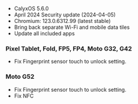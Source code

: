 * CalyxOS 5.6.0
* April 2024 Security update (2024-04-05)
* Chromium: 123.0.6312.99 (latest stable)
* Bring back separate Wi-Fi and mobile data tiles
* Update all included apps

### Pixel Tablet, Fold, FP5, FP4, Moto G32, G42
* Fix Fingerprint sensor touch to unlock setting.

### Moto G52
* Fix Fingerprint sensor touch to unlock setting.
* Fix NFC
